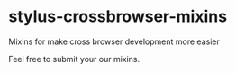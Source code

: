 stylus-crossbrowser-mixins
==========================

Mixins for make cross browser development more easier


Feel free to submit your our mixins.
